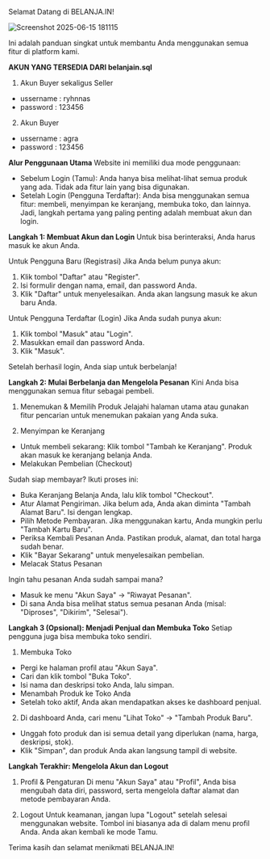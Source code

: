 Selamat Datang di BELANJA.IN!

![Screenshot 2025-06-15 181115](https://github.com/user-attachments/assets/9801ac32-fbd4-4433-8fa3-71cb6b7c7d35)

Ini adalah panduan singkat untuk membantu Anda menggunakan semua fitur di platform kami.



**AKUN YANG TERSEDIA DARI belanjain.sql**
1. Akun Buyer sekaligus Seller
- ussername : ryhnnas
- password : 123456
2. Akun Buyer
- ussername : agra
- password : 123456



**Alur Penggunaan Utama**
Website ini memiliki dua mode penggunaan:

- Sebelum Login (Tamu): Anda hanya bisa melihat-lihat semua produk yang ada. Tidak ada fitur lain yang bisa digunakan.
- Setelah Login (Pengguna Terdaftar): Anda bisa menggunakan semua fitur: membeli, menyimpan ke keranjang, membuka toko, dan lainnya.
Jadi, langkah pertama yang paling penting adalah membuat akun dan login.

**Langkah 1: Membuat Akun dan Login**
Untuk bisa berinteraksi, Anda harus masuk ke akun Anda.

Untuk Pengguna Baru (Registrasi)
Jika Anda belum punya akun:
1. Klik tombol "Daftar" atau "Register".
2. Isi formulir dengan nama, email, dan password Anda.
3. Klik "Daftar" untuk menyelesaikan. Anda akan langsung masuk ke akun baru Anda.

Untuk Pengguna Terdaftar (Login)
Jika Anda sudah punya akun:
1. Klik tombol "Masuk" atau "Login".
2. Masukkan email dan password Anda.
3. Klik "Masuk".

Setelah berhasil login, Anda siap untuk berbelanja!

**Langkah 2: Mulai Berbelanja dan Mengelola Pesanan**
Kini Anda bisa menggunakan semua fitur sebagai pembeli.

1. Menemukan & Memilih Produk
Jelajahi halaman utama atau gunakan fitur pencarian untuk menemukan pakaian yang Anda suka.

2. Menyimpan ke Keranjang
- Untuk membeli sekarang: Klik tombol "Tambah ke Keranjang". Produk akan masuk ke keranjang belanja Anda.
- Melakukan Pembelian (Checkout)
  
Sudah siap membayar? Ikuti proses ini:
- Buka Keranjang Belanja Anda, lalu klik tombol "Checkout".
- Atur Alamat Pengiriman. Jika belum ada, Anda akan diminta "Tambah Alamat Baru". Isi dengan lengkap.
- Pilih Metode Pembayaran. Jika menggunakan kartu, Anda mungkin perlu "Tambah Kartu Baru".
- Periksa Kembali Pesanan Anda. Pastikan produk, alamat, dan total harga sudah benar.
- Klik "Bayar Sekarang" untuk menyelesaikan pembelian.
- Melacak Status Pesanan

Ingin tahu pesanan Anda sudah sampai mana?
- Masuk ke menu "Akun Saya" -> "Riwayat Pesanan".
- Di sana Anda bisa melihat status semua pesanan Anda (misal: "Diproses", "Dikirim", "Selesai").

**Langkah 3 (Opsional): Menjadi Penjual dan Membuka Toko**
Setiap pengguna juga bisa membuka toko sendiri.

1. Membuka Toko
- Pergi ke halaman profil atau "Akun Saya".
- Cari dan klik tombol "Buka Toko".
- Isi nama dan deskripsi toko Anda, lalu simpan.
- Menambah Produk ke Toko Anda
- Setelah toko aktif, Anda akan mendapatkan akses ke dashboard penjual.

2. Di dashboard Anda, cari menu "Lihat Toko" -> "Tambah Produk Baru".
- Unggah foto produk dan isi semua detail yang diperlukan (nama, harga, deskripsi, stok).
- Klik "Simpan", dan produk Anda akan langsung tampil di website.
  
**Langkah Terakhir: Mengelola Akun dan Logout**
1. Profil & Pengaturan
Di menu "Akun Saya" atau "Profil", Anda bisa mengubah data diri, password, serta mengelola daftar alamat dan metode pembayaran Anda.

2. Logout
Untuk keamanan, jangan lupa "Logout" setelah selesai menggunakan website. Tombol ini biasanya ada di dalam menu profil Anda. Anda akan kembali ke mode Tamu.

Terima kasih dan selamat menikmati BELANJA.IN!
